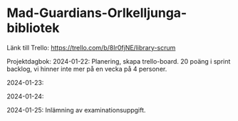 # Mad-Guardians-Orlkelljunga-bibliotek

Länk till Trello: 
https://trello.com/b/8Ir0fjNE/library-scrum

Projektdagbok:
2024-01-22: 
Planering, skapa trello-board. 20 poäng i sprint backlog, vi hinner inte mer på en vecka på 4 personer.

2024-01-23:

2024-01-24:

2024-01-25: 
Inlämning av examinationsuppgift.
